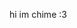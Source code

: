 hi im chime :3
<!---
windch1mes/windch1mes is a ✨ special ✨ repository because its `README.md` (this file) appears on your GitHub profile.
You can click the Preview link to take a look at your changes.
--->
